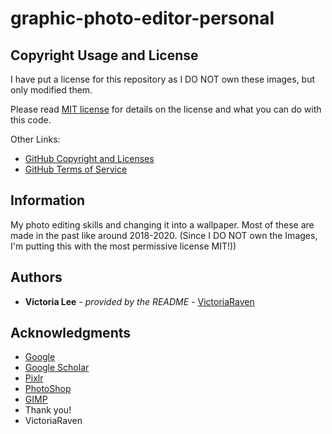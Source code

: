 # graphic-photo-editor-personal
## Copyright Usage and License

I have put a license for this repository as I DO NOT own these images, but only modified them.

Please read [MIT license](LICENSE.md) for details on the license and what you can do with this code.

Other Links:  
- [GitHub Copyright and Licenses](https://docs.github.com/en/repositories/managing-your-repositorys-settings-and-features/customizing-your-repository/licensing-a-repository)
- [GitHub Terms of Service](https://docs.github.com/en/site-policy/github-terms/github-terms-of-service)

## Information

My photo editing skills and changing it into a wallpaper. Most of these are made in the past like around 2018-2020. (Since I DO NOT own the Images, I'm putting this with the most permissive license MIT!))

## Authors

  - **Victoria Lee** - *provided by the README* -
    [VictoriaRaven](https://github.com/VictoriaRaven)

## Acknowledgments
- [Google](https://www.google.com/)
- [Google Scholar](https://scholar.google.com/)
- [Pixlr](https://pixlr.com/)
- [PhotoShop](https://www.adobe.com/products/photoshop/landpa.html?gclid=Cj0KCQjwhYS_BhD2ARIsAJTMMQZtakNpmX6TviS44oVAO_44JSOHZOdrz6X4WHYwhUei8h-ngn2rrKIaAvmwEALw_wcB&sdid=NC5FRF5H&mv=search&mv2=paidsearch&ef_id=Cj0KCQjwhYS_BhD2ARIsAJTMMQZtakNpmX6TviS44oVAO_44JSOHZOdrz6X4WHYwhUei8h-ngn2rrKIaAvmwEALw_wcB:G:s&s_kwcid=AL!3085!3!673842496258!e!!g!!photoshop!1712238394!67643541820&mv=search&gad_source=1)
- [GIMP](https://www.gimp.org/)
 - Thank you!
 - VictoriaRaven




